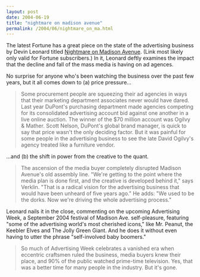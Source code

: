 ```yaml
---
layout: post
date: 2004-06-19
title: "nightmare on madison avenue"
permalink: /2004/06/nightmare_on_ma.html
---
```


The latest Fortune has a great piece on the state of the advertising business by Devin Leonard titled [Nightmare on Madison Avenue](http://www.fortune.com/fortune/subs/print/0,15935,650390,00.html). (Link most likely only valid for Fortune subscribers.) In it, Leonard deftly examines the impact that the decline and fall of the mass media is having on ad agences.

No surprise for anyone who's been watching the business over the past few years, but it all comes down to (a) price pressure...

> Some procurement people are squeezing their ad agencies in ways that their marketing department associates never would have dared. Last year DuPont's purchasing department made agencies competing for its consolidated advertising account bid against one another in a live online auction. The winner of the $70 million account was Ogilvy & Mather. Scott Nelson, DuPont's global brand manager, is quick to say that price wasn't the only deciding factor. But it was painful for some people in the advertising business to see the late David Ogilvy's agency treated like a furniture vendor.

...and (b) the shift in power from the creative to the quant.

> The ascension of the media buyer completely disrupted Madison Avenue's old assembly line. "We're getting to the point where the media plan is done first, and the creative is developed behind it," says Verklin. "That is a radical vision for the advertising business that would have been unheard of five years ago." He adds: "We used to be the dorks. Now we're driving the whole advertising process."

Leonard nails it in the close, commenting on the upcoming Advertising Week, a September 2004 festival of Madison Ave. self-pleasure, featuring "some of the advertising world's most cherished icons," like Mr. Peanut, the Keebler Elves and The Jolly Green Giant. And he does it without even having to utter the phrase "self-involved baby boomers."

> So much of Advertising Week celebrates a vanished era when eccentric craftsmen ruled the business, media buyers knew their place, and 90% of the public watched prime-time television. Yes, that was a better time for many people in the industry. But it's gone.